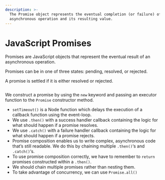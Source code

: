 ```yaml
---
description: >-
  The Promise object represents the eventual completion (or failure) of an
  asynchronous operation and its resulting value.
---
```


# JavaScript Promises



Promises are JavaScript objects that represent the eventual result of an asynchronous operation.

Promises can be in one of three states: pending, resolved, or rejected.

A promise is settled if it is either resolved or rejected.



```text

```

We construct a promise by using the `new` keyword and passing an executor function to the `Promise` constructor method.

* `setTimeout()` is a Node function which delays the execution of a callback function using the event-loop.
* We use `.then()` with a success handler callback containing the logic for what should happen if a promise resolves.
* We use `.catch()` with a failure handler callback containing the logic for what should happen if a promise rejects.
* Promise composition enables us to write complex, asynchronous code that’s still readable. We do this by chaining multiple `.then()`‘s and `.catch()`‘s.
* To use promise composition correctly, we have to remember to `return` promises constructed within a `.then()`.
* We should chain multiple promises rather than nesting them.
* To take advantage of concurrency, we can use `Promise.all()`

